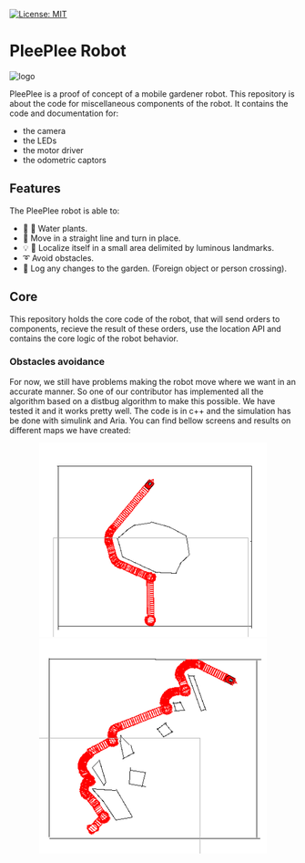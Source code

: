 [![License: MIT](https://img.shields.io/badge/License-MIT-yellow.svg)](https://opensource.org/licenses/MIT)

# PleePlee Robot

![logo](https://github.com/pleeplee-robot/location/blob/master/resources/logo-pleeplee.png)

PleePlee is a proof of concept of a mobile gardener robot.
This repository is about the code for miscellaneous components of the robot.
It contains the code and documentation for:
- the camera
- the LEDs
- the motor driver
- the odometric captors

## Features

The PleePlee robot is able to:
- :seedling: :shower: Water plants.
- :car: Move in a straight line and turn in place.
- :bulb: :satellite: Localize itself in a small area delimited by luminous landmarks.
- :curly_loop: Avoid obstacles.
- :eyes: Log any changes to the garden. (Foreign object or person crossing).


## Core

This repository holds the core code of the robot, that will send orders
to components, recieve the result of these orders, use the location API
and contains the core logic of the robot behavior.

### Obstacles avoidance

For now, we still have problems making the robot move where we want in an accurate manner. So one of our
contributor has implemented all the algorithm based on a distbug algorithm to make this possible. We have tested it
and it works pretty well. The code is in c++ and the simulation has be done with simulink and Aria. You can find bellow screens and results on different maps we have created:

<p align="center">
<img src="pleepleecore/obstacle/map/res_map1.png" width="400"><img src="pleepleecore/obstacle/map/res_map4.png" width="400">

</p>
